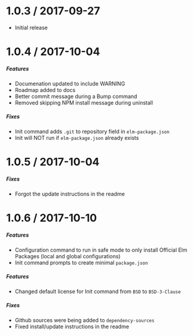 1.0.3 / 2017-09-27
==================

* Initial release

1.0.4 / 2017-10-04
==================

##### Features
* Documenation updated to include WARNING
* Roadmap added to docs
* Better commit message during a Bump command
* Removed skipping NPM install message during uninstall

##### Fixes
* Init command adds `.git` to repository field in `elm-package.json`
* Init will NOT run if `elm-package.json` already exists

1.0.5 / 2017-10-04
==================

##### Fixes
* Forgot the update instructions in the readme

1.0.6 / 2017-10-10
==================

##### Features
* Configuration command to run in safe mode to only install Official Elm Packages (local and global configurations)
* Init command prompts to create minimal `package.json`

##### Features
* Changed default license for Init command from `BSD` to `BSD-3-Clause`

##### Fixes
* Github sources were being added to `dependency-sources`
* Fixed install/update instructions in the readme
